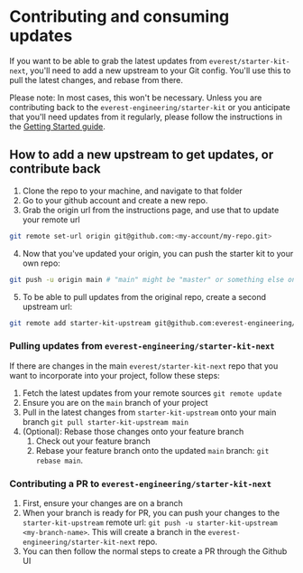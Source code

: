 # Contributing and consuming updates
If you want to be able to grab the latest updates from `everest/starter-kit-next`, you'll need to add a new upstream to your Git config. You'll use this to pull the latest changes, and rebase from there.

Please note: In most cases, this won't be necessary. Unless you are contributing back to the `everest-engineering/starter-kit` or you anticipate that you'll need updates from it regularly, please follow the instructions in the [Getting Started guide](/docs/getting-started.md).

## How to add a new upstream to get updates, or contribute back
1. Clone the repo to your machine, and navigate to that folder
2. Go to your github account and create a new repo.
3. Grab the origin url from the instructions page, and use that to update your remote url
```sh
git remote set-url origin git@github.com:<my-account/my-repo.git>            # replace this with your own 
```
4. Now that you've updated your origin, you can push the starter kit to your own repo:
```sh
git push -u origin main # "main" might be "master" or something else on your github account
```
5. To be able to pull updates from the original repo, create a second upstream url:
```sh
git remote add starter-kit-upstream git@github.com:everest-engineering/starter-kit-next.git
```

### Pulling updates from `everest-engineering/starter-kit-next`
If there are changes in the main `everest/starter-kit-next` repo that you want to incorporate into your project, follow these steps:
1. Fetch the latest updates from your remote sources `git remote update`
2. Ensure you are on the `main` branch of your project
3. Pull in the latest changes from `starter-kit-upstream` onto your main branch `git pull starter-kit-upstream main`
4. (Optional): Rebase those changes onto your feature branch
	1. Check out your feature branch
	2. Rebase your feature branch onto the updated `main` branch: `git rebase main`.

### Contributing a PR to `everest-engineering/starter-kit-next`
1. First, ensure your changes are on a branch
2. When your branch is ready for PR, you can push your changes to the `starter-kit-upstream` remote url: `git push -u starter-kit-upstream <my-branch-name>`. This will create a branch in the `everest-engineering/starter-kit-next` repo.
3. You can then follow the normal steps to create a PR through the Github UI